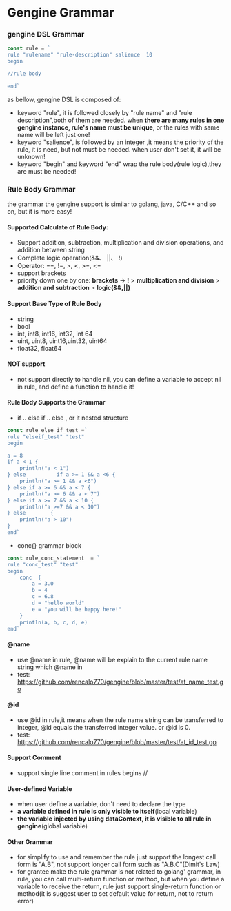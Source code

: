 # Gengine Grammar

### gengine DSL Grammar
```go
const rule = `
rule "rulename" "rule-description" salience  10
begin

//rule body

end`
```
as bellow, gengine DSL is composed of:
- keyword "rule", it is followed closely by "rule name" and "rule description",both of them are needed. when ****there are many rules in one gengine instance, rule's name must be unique****, or the rules with same name will be left just one!
- keyword "salience", is followed by an integer ,it means the priority of the rule, it is need, but not must be needed. when user don't set it, it will be unknown!
- keyword "begin" and keyword "end" wrap the rule body(rule logic),they are must be needed!

### Rule Body Grammar

 the grammar the gengine support is similar to golang, java, C/C++ and so on, but it is more easy!
 
#### Supported Calculate of  Rule Body:
- Support addition, subtraction, multiplication and division operations, and addition between string
- Complete logic operation(&&、 ||、 !)
- Operator: ==, !=, \>, <,  \>=, <=
- support brackets 
- priority down one by one: **brackets** -> **!** > **multiplication and division** > **addition and subtraction** > **logic(&&,||)** 

#### Support Base Type of Rule Body
- string
- bool
- int, int8, int16, int32, int 64
- uint, uint8, uint16,uint32, uint64
- float32, float64

#### NOT support
- not support directly to handle nil, you can define a variable to accept nil in rule, and define a function to handle it! 

#### Rule Body Supports the Grammar 
- if .. else if .. else , or it nested structure

```go
const rule_else_if_test =`
rule "elseif_test" "test"
begin

a = 8
if a < 1 {
	println("a < 1")
} else          if a >= 1 && a <6 {
	println("a >= 1 && a <6")
} else if a >= 6 && a < 7 {
	println("a >= 6 && a < 7")
} else if a >= 7 && a < 10 {
	println("a >=7 && a < 10")
} else        {
	println("a > 10")
}
end`
```

- conc{} grammar block

```go
const rule_conc_statement  = `
rule "conc_test" "test" 
begin
	conc  { 
		a = 3.0
		b = 4
		c = 6.8
		d = "hello world"
        e = "you will be happy here!"
	}
	println(a, b, c, d, e)
end`
```


#### @name
- use @name in rule, @name will be explain to the current rule name string which @name in
- test: https://github.com/rencalo770/gengine/blob/master/test/at_name_test.go

#### @id
- use @id in rule,it means when the rule name string can be transferred to integer, @id equals the transferred integer value. or @id is 0. 
- test: https://github.com/rencalo770/gengine/blob/master/test/at_id_test.go

#### Support Comment
- support single line comment in rules begins // 

#### User-defined Variable 
- when user define a variable, don't need to declare the type 
- ****a variable defined in rule is only visible to itself****(local variable)
- ****the variable injected by using dataContext, it is visible to all rule in gengine****(global variable)

#### Other Grammar 

- for simplify to use and  remember the rule just support the longest call form is  "A.B", not support longer call form such as "A.B.C"(Dimit's Law)
- for grantee make the rule grammar is not related to golang' grammar, in rule, you can call multi-return function or method, but when you define a variable to receive the return, rule just support single-return function or method(it is suggest user to set default value for return, not to return error)


